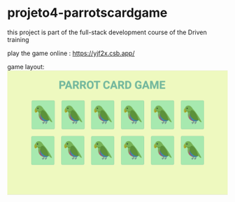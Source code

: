 # projeto4-parrotscardgame
this project is part of the full-stack development course of the Driven training

play the game online :
https://yjf2x.csb.app/

game layout:
![alt text](https://github.com/i-Lucas/projeto4-parrotscardgame/blob/main/img/desktop.png)
